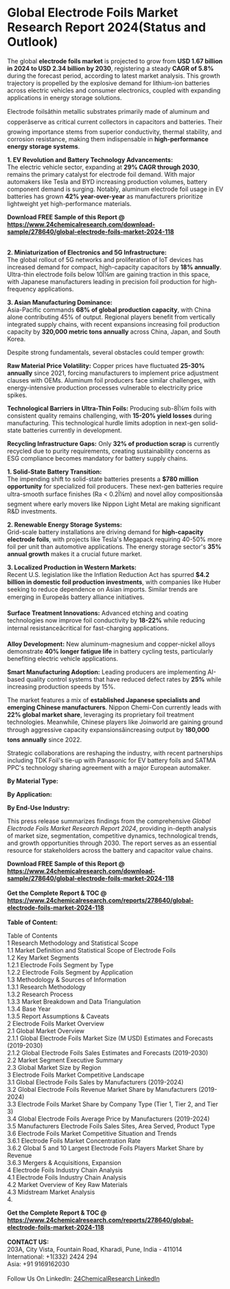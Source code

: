 <h1>Global Electrode Foils Market Research Report 2024(Status and Outlook)</h1><p>The global <strong>electrode foils market</strong> is projected to grow from <strong>USD 1.67 billion in 2024 to USD 2.34 billion by 2030</strong>, registering a steady <strong>CAGR of 5.8%</strong> during the forecast period, according to latest market analysis. This growth trajectory is propelled by the explosive demand for lithium-ion batteries across electric vehicles and consumer electronics, coupled with expanding applications in energy storage solutions.</p><p>Electrode foilsâthin metallic substrates primarily made of aluminum and copperâserve as critical current collectors in capacitors and batteries. Their growing importance stems from superior conductivity, thermal stability, and corrosion resistance, making them indispensable in <strong>high-performance energy storage systems</strong>.</p><p><strong>1. EV Revolution and Battery Technology Advancements:</strong><br>
The electric vehicle sector, expanding at <strong>29% CAGR through 2030</strong>, remains the primary catalyst for electrode foil demand. With major automakers like Tesla and BYD increasing production volumes, battery component demand is surging. Notably, aluminum electrode foil usage in EV batteries has grown <strong>42% year-over-year</strong> as manufacturers prioritize lightweight yet high-performance materials.</p><div><b>Download FREE Sample of this Report @ 
            <a href="https://www.24chemicalresearch.com/download-sample/278640/global-electrode-foils-market-2024-118">
            https://www.24chemicalresearch.com/download-sample/278640/global-electrode-foils-market-2024-118</a></b></div><br><p><strong>2. Miniaturization of Electronics and 5G Infrastructure:</strong><br>
The global rollout of 5G networks and proliferation of IoT devices has increased demand for compact, high-capacity capacitors by <strong>18% annually</strong>. Ultra-thin electrode foils below 10Î¼m are gaining traction in this space, with Japanese manufacturers leading in precision foil production for high-frequency applications.</p><p><strong>3. Asian Manufacturing Dominance:</strong><br>
Asia-Pacific commands <strong>68% of global production capacity</strong>, with China alone contributing 45% of output. Regional players benefit from vertically integrated supply chains, with recent expansions increasing foil production capacity by <strong>320,000 metric tons annually</strong> across China, Japan, and South Korea.</p><p>Despite strong fundamentals, several obstacles could temper growth:</p><p><strong>Raw Material Price Volatility:</strong> Copper prices have fluctuated <strong>25-30% annually</strong> since 2021, forcing manufacturers to implement price adjustment clauses with OEMs. Aluminum foil producers face similar challenges, with energy-intensive production processes vulnerable to electricity price spikes.</p><p><strong>Technological Barriers in Ultra-Thin Foils:</strong> Producing sub-8Î¼m foils with consistent quality remains challenging, with <strong>15-20% yield losses</strong> during manufacturing. This technological hurdle limits adoption in next-gen solid-state batteries currently in development.</p><p><strong>Recycling Infrastructure Gaps:</strong> Only <strong>32% of production scrap</strong> is currently recycled due to purity requirements, creating sustainability concerns as ESG compliance becomes mandatory for battery supply chains.</p><p><strong>1. Solid-State Battery Transition:</strong><br>
The impending shift to solid-state batteries presents a <strong>$780 million opportunity</strong> for specialized foil producers. These next-gen batteries require ultra-smooth surface finishes (Ra &lt; 0.2Î¼m) and novel alloy compositionsâa segment where early movers like Nippon Light Metal are making significant R&amp;D investments.</p><p><strong>2. Renewable Energy Storage Systems:</strong><br>
Grid-scale battery installations are driving demand for <strong>high-capacity electrode foils</strong>, with projects like Tesla's Megapack requiring 40-50% more foil per unit than automotive applications. The energy storage sector's <strong>35% annual growth</strong> makes it a crucial future market.</p><p><strong>3. Localized Production in Western Markets:</strong><br>
Recent U.S. legislation like the Inflation Reduction Act has spurred <strong>$4.2 billion in domestic foil production investments</strong>, with companies like Huber seeking to reduce dependence on Asian imports. Similar trends are emerging in Europeâs battery alliance initiatives.</p><p><strong>Surface Treatment Innovations:</strong> Advanced etching and coating technologies now improve foil conductivity by <strong>18-22%</strong> while reducing internal resistanceâcritical for fast-charging applications.</p><p><strong>Alloy Development:</strong> New aluminum-magnesium and copper-nickel alloys demonstrate <strong>40% longer fatigue life</strong> in battery cycling tests, particularly benefiting electric vehicle applications.</p><p><strong>Smart Manufacturing Adoption:</strong> Leading producers are implementing AI-based quality control systems that have reduced defect rates by <strong>25%</strong> while increasing production speeds by 15%.</p><p>The market features a mix of <strong>established Japanese specialists and emerging Chinese manufacturers</strong>. Nippon Chemi-Con currently leads with <strong>22% global market share</strong>, leveraging its proprietary foil treatment technologies. Meanwhile, Chinese players like Joinworld are gaining ground through aggressive capacity expansionsâincreasing output by <strong>180,000 tons annually</strong> since 2022.</p><p>Strategic collaborations are reshaping the industry, with recent partnerships including TDK Foil's tie-up with Panasonic for EV battery foils and SATMA PPC's technology sharing agreement with a major European automaker.</p><p><strong>By Material Type:</strong></p><p><strong>By Application:</strong></p><p><strong>By End-Use Industry:</strong></p><p>This press release summarizes findings from the comprehensive <em>Global Electrode Foils Market Research Report 2024</em>, providing in-depth analysis of market size, segmentation, competitive dynamics, technological trends, and growth opportunities through 2030. The report serves as an essential resource for stakeholders across the battery and capacitor value chains.</p><div><b>Download FREE Sample of this Report @ 
            <a href="https://www.24chemicalresearch.com/download-sample/278640/global-electrode-foils-market-2024-118">
            https://www.24chemicalresearch.com/download-sample/278640/global-electrode-foils-market-2024-118</a></b></div><br><div><b>Get the Complete Report & TOC @ 
            <a href="https://www.24chemicalresearch.com/reports/278640/global-electrode-foils-market-2024-118">
            https://www.24chemicalresearch.com/reports/278640/global-electrode-foils-market-2024-118</a></b></div><br>
            <b>Table of Content:</b><p>Table of Contents<br />
1 Research Methodology and Statistical Scope<br />
1.1 Market Definition and Statistical Scope of Electrode Foils<br />
1.2 Key Market Segments<br />
1.2.1 Electrode Foils Segment by Type<br />
1.2.2 Electrode Foils Segment by Application<br />
1.3 Methodology & Sources of Information<br />
1.3.1 Research Methodology<br />
1.3.2 Research Process<br />
1.3.3 Market Breakdown and Data Triangulation<br />
1.3.4 Base Year<br />
1.3.5 Report Assumptions & Caveats<br />
2 Electrode Foils Market Overview<br />
2.1 Global Market Overview<br />
2.1.1 Global Electrode Foils Market Size (M USD) Estimates and Forecasts (2019-2030)<br />
2.1.2 Global Electrode Foils Sales Estimates and Forecasts (2019-2030)<br />
2.2 Market Segment Executive Summary<br />
2.3 Global Market Size by Region<br />
3 Electrode Foils Market Competitive Landscape<br />
3.1 Global Electrode Foils Sales by Manufacturers (2019-2024)<br />
3.2 Global Electrode Foils Revenue Market Share by Manufacturers (2019-2024)<br />
3.3 Electrode Foils Market Share by Company Type (Tier 1, Tier 2, and Tier 3)<br />
3.4 Global Electrode Foils Average Price by Manufacturers (2019-2024)<br />
3.5 Manufacturers Electrode Foils Sales Sites, Area Served, Product Type<br />
3.6 Electrode Foils Market Competitive Situation and Trends<br />
3.6.1 Electrode Foils Market Concentration Rate<br />
3.6.2 Global 5 and 10 Largest Electrode Foils Players Market Share by Revenue<br />
3.6.3 Mergers & Acquisitions, Expansion<br />
4 Electrode Foils Industry Chain Analysis<br />
4.1 Electrode Foils Industry Chain Analysis<br />
4.2 Market Overview of Key Raw Materials<br />
4.3 Midstream Market Analysis<br />
4.</p><div><b>Get the Complete Report & TOC @ 
            <a href="https://www.24chemicalresearch.com/reports/278640/global-electrode-foils-market-2024-118">
            https://www.24chemicalresearch.com/reports/278640/global-electrode-foils-market-2024-118</a></b></div><br><b>CONTACT US:</b><br>
            203A, City Vista, Fountain Road, Kharadi, Pune, India - 411014<br>
            International: +1(332) 2424 294<br>
            Asia: +91 9169162030 <br><br>
            Follow Us On LinkedIn: <a href="https://www.linkedin.com/company/24chemicalresearch/">24ChemicalResearch LinkedIn</a>